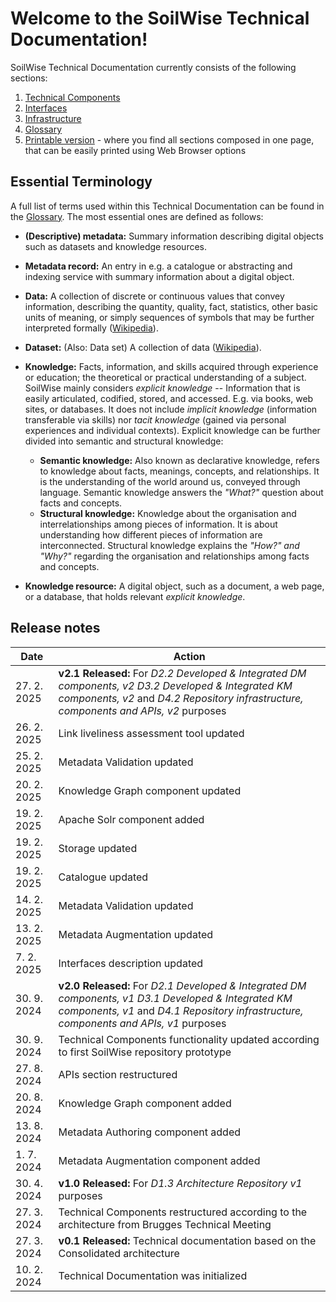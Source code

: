 # Welcome to the SoilWise Technical Documentation!

SoilWise Technical Documentation currently consists of the following sections:

1. [Technical Components](technical_components/technical_components.md)
2. [Interfaces](apis/intro.md)
3. [Infrastructure](infrastructure/infrastructure-intro.md)
4. [Glossary](glossary.md)
5. [Printable version](print_page) - where you find all sections composed in one page, that can be easily printed using Web Browser options

## Essential Terminology

A full list of terms used within this Technical Documentation can be found in the [Glossary](glossary.md). The most essential ones are defined as follows:

  - **(Descriptive) metadata:**  Summary information describing digital objects such as datasets and knowledge resources.
  - **Metadata record:** An entry in e.g. a catalogue or abstracting and indexing service with summary information about a digital object.

  
  - **Data:** A collection of discrete or continuous values that convey information, describing the quantity, quality, fact, statistics, other basic units of meaning, or simply sequences of symbols that may be further interpreted formally ([Wikipedia](https://en.wikipedia.org/wiki/Data)).
  - **Dataset:** (Also: Data set) A collection of data ([Wikipedia](https://en.wikipedia.org/wiki/Data_set)).

    
  - **Knowledge:**  Facts, information, and skills acquired through experience or education; the theoretical or practical understanding of a subject. SoilWise mainly considers _explicit knowledge_ -- Information that is easily articulated, codified, stored, and accessed. E.g. via books, web sites, or databases. It does not include _implicit knowledge_ (information transferable via skills) nor _tacit knowledge_ (gained via personal experiences and individual contexts). Explicit knowledge can be further divided into semantic and structural knowledge:
    - **Semantic knowledge:** Also known as declarative knowledge, refers to knowledge about facts, meanings, concepts, and relationships. It is the understanding of the world around us, conveyed through language. Semantic knowledge answers the _"What?"_ question about facts and concepts.
    - **Structural knowledge:** Knowledge about the organisation and interrelationships among pieces of information. It is about understanding how different pieces of information are interconnected. Structural knowledge explains the _"How?" and "Why?"_ regarding the organisation and relationships among facts and concepts.
  - **Knowledge resource:** A digital object, such as a document, a web page, or a database, that holds relevant _explicit knowledge_.


## Release notes

|Date|Action|
|----|-----------|
|27. 2. 2025|**v2.1 Released:** For _D2.2 Developed & Integrated DM components, v2 D3.2 Developed & Integrated KM components, v2_ and _D4.2 Repository infrastructure, components and APIs, v2_ purposes|
|26. 2. 2025|Link liveliness assessment tool updated|
|25. 2. 2025|Metadata Validation updated|
|20. 2. 2025|Knowledge Graph component updated|
|19. 2. 2025|Apache Solr component added|
|19. 2. 2025|Storage updated|
|19. 2. 2025|Catalogue updated|
|14. 2. 2025|Metadata Validation updated|
|13. 2. 2025|Metadata Augmentation updated|
|7. 2. 2025|Interfaces description updated|
|30. 9. 2024|**v2.0 Released:** For _D2.1 Developed & Integrated DM components, v1 D3.1 Developed & Integrated KM components, v1_ and _D4.1 Repository infrastructure, components and APIs, v1_ purposes|
|30. 9. 2024|Technical Components functionality updated according to first SoilWise repository prototype|
|27. 8. 2024|APIs section restructured|
|20. 8. 2024|Knowledge Graph component added|
|13. 8. 2024|Metadata Authoring component added| 
|1. 7. 2024|Metadata Augmentation component added|
|30. 4. 2024|**v1.0 Released:** For _D1.3 Architecture Repository v1_ purposes|
|27. 3. 2024|Technical Components restructured according to the architecture from Brugges Technical Meeting|
|27. 3. 2024|**v0.1 Released:** Technical documentation based on the Consolidated architecture|
|10. 2. 2024|Technical Documentation was initialized|
